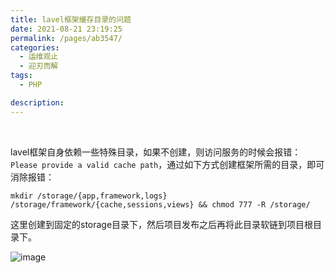```yaml
---
title: lavel框架缓存目录的问题
date: 2021-08-21 23:19:25
permalink: /pages/ab3547/
categories:
  - 运维观止
  - 迎刃而解
tags:
  - PHP

description:
---
```


<br><ArticleTopAd></ArticleTopAd>


lavel框架自身依赖一些特殊目录，如果不创建，则访问服务的时候会报错：`Please provide a valid cache path`，通过如下方式创建框架所需的目录，即可消除报错：

```
mkdir /storage/{app,framework,logs} /storage/framework/{cache,sessions,views} && chmod 777 -R /storage/
```

这里创建到固定的storage目录下，然后项目发布之后再将此目录软链到项目根目录下。

![image](http://t.eryajf.net/imgs/2021/09/d01b69bd3eb6cf01.jpg)

<br><ArticleTopAd></ArticleTopAd>
